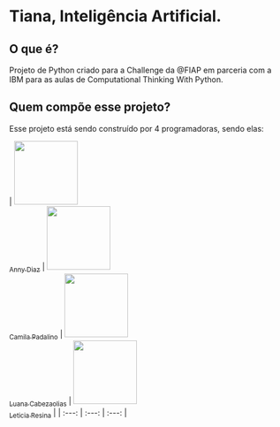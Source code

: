 # Tiana, Inteligência Artificial.
## O que é?
Projeto de Python criado para a Challenge da @FIAP em parceria com a IBM para as aulas de Computational Thinking With Python.
## Quem compõe esse projeto?
Esse projeto está sendo construído por 4 programadoras, sendo elas:

| [<img src="https://avatars.githubusercontent.com/u/127064019?v=4" width=115><br><sub>Anny Diaz</sub>](https://github.com/anny-dias) | [<img src="https://avatars.githubusercontent.com/u/125568361?v=4" width=115><br><sub>Camila Padalino</sub>](https://github.com/camilapadalino) | [<img src="https://avatars.githubusercontent.com/u/126793211?v=4" width=115><br><sub>Luana Cabezaolias</sub>](https://github.com/Luanacabezaolias) | [<img src="https://avatars.githubusercontent.com/u/80417466?v=4" width=115><br><sub>Leticia Resina</sub>](https://github.com/letyresina) |
| :---: | :---: | :---: |

